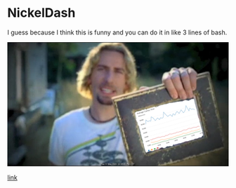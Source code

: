 # NickelDash

I guess because I think this is funny and you can do it in like 3 lines of bash.


![example.png](example.png)

[link](https://s3.amazonaws.com/dev-a-cdn.smart-square.com/nickeldash/index.html)
